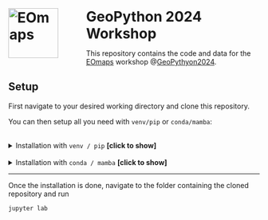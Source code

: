 <h1 style="display: inline"> 
<img alt=EOmaps src=https://raw.githubusercontent.com/raphaelquast/EOmaps/dev/docs/_static/logo.png align="left" width=100px style="margin:0 2em 0 0;">
<b>GeoPython 2024</b>  Workshop 
</h1>
<br>

This repository contains the code and data for the [EOmaps](https://eomaps.readthedocs.io) workshop @[GeoPythyon2024](https://2024.geopython.net).

## Setup

First navigate to your desired working directory and clone this repository. 

You can then setup all you need with `venv/pip` or `conda/mamba`:

<br>

<details><summary>Installation with <code>venv / pip</code> <b>[click to show]</b> </summary>

> No working `python` on your system?  >>> Install [python](https://www.python.org/downloads/)!

1. Navigate to your desired working directory and create a new virtual environment:  
    `python -m venv "eomaps_geopython24"`
2. Activate the environment (see [python docs](https://docs.python.org/3/library/venv.html#how-venvs-work) for details on different platforms and shells):  
    `eomaps_geopython24\Scripts\activate`
3. Install required packages:  
   `pip install eomaps[all] jupyterlab`
</details>

<br>

<details><summary>Installation with <code>conda / mamba</code> <b>[click to show]</b> </summary>

> No working `python + conda/mamba` on your system?  >>> Install [miniforge](https://github.com/conda-forge/miniforge)!

1. Ceate a new virtual environment:  
    `mamba create -n "eomaps_geopython24" -c conda-forge eomaps jupyterlab netcdf4 ipywidgets`
2. Activate the environment:  
    `mamba activate "eomaps_geopython24"`
</details>


--- 

Once the installation is done, navigate to the folder containing the cloned repository and run 
```
jupyter lab
```
